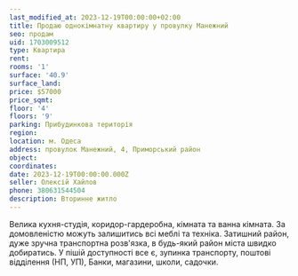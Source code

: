 ```yaml
---
last_modified_at: 2023-12-19T00:00:00+02:00
title: Продаю однокімнатну квартиру у провулку Манежний
seo: продам
uid: 1703009512
type: Квартира
rent:
rooms: '1'
surface: '40.9'
surface_land:
price: $57000
price_sqmt:
floor: '4'
floors: '9'
parking: Прибудинкова територія
region:
location: м. Одеса
address: провулок Манежний, 4, Приморський район
object:
coordinates:
date: 2023-12-19T00:00:00.000Z
seller: Олексій Хайлов
phone: 380631544504
description: Вторинне житло
---
```


Велика кухня-студія, коридор-гардеробна, кімната та ванна кімната. За домовленістю можуть залишитись всі меблі та техніка. Затишний район, дуже зручна транспортна розв'язка, в будь-який район міста швидко добиратись. У пішій доступності все є, зупинка транспорту, поштові відділення (НП, УП), Банки, магазини, школи, садочки.
